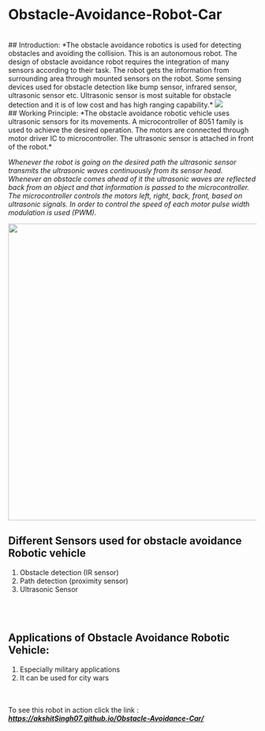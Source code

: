 # Obstacle-Avoidance-Robot-Car
<br>
## Introduction:
*The obstacle avoidance robotics is used for detecting obstacles and avoiding the collision. This is an autonomous robot. The design of obstacle avoidance robot requires the integration of many sensors according to their task.
The robot gets the information from surrounding area through mounted sensors on the robot. Some sensing devices used for obstacle detection like bump sensor, infrared sensor, ultrasonic sensor etc. Ultrasonic sensor is most suitable for obstacle detection and it is of low cost and has high ranging capability.*

<img  src = "https://github.com/akshitSingh07/Obstacle-Avoidance-Car/blob/master/Images/CAR%202.JPG" />

<br>
## Working Principle:
*The obstacle avoidance robotic vehicle uses ultrasonic sensors for its movements. A microcontroller of 8051 family is used to achieve the desired operation. The motors are connected through motor driver IC to microcontroller. The ultrasonic sensor is attached in front of the robot.*

*Whenever the robot is going on the desired path the ultrasonic sensor transmits the ultrasonic waves continuously from its sensor head. Whenever an obstacle comes ahead of it the ultrasonic waves are reflected back from an object and that information is passed to the microcontroller. The microcontroller controls the motors left, right, back, front, based on ultrasonic signals. In order to control the speed of each motor pulse width modulation is used (PWM).*

<img width = "1000" height = "600" src = "https://github.com/akshitSingh07/Obstacle-Avoidance-Car/blob/master/Images/carCropped.JPG" />

<br>

## Different Sensors used for obstacle avoidance Robotic vehicle
1. Obstacle detection (IR sensor)
2. Path detection (proximity sensor)
3. Ultrasonic Sensor

<br><br>
## Applications of Obstacle Avoidance Robotic Vehicle:
1. Especially military applications
2. It can be used for city wars

<br><br>
To see this robot in action click the link : 
**_https://akshitSingh07.github.io/Obstacle-Avoidance-Car/_**
